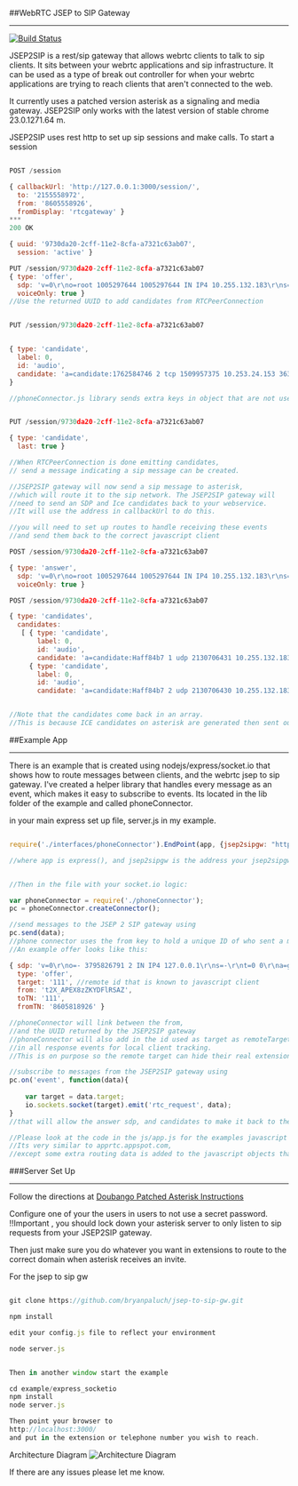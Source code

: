 ##WebRTC JSEP to SIP Gateway

***

[![Build
Status](https://travis-ci.org/bryanpaluch/jsep-to-sip-gw.png?branch=master)](https://travis-ci.org/bryanpaluch/jsep-to-sip-gw)

JSEP2SIP is a rest/sip gateway that allows webrtc clients to talk to sip clients. It sits between your webrtc applications and sip infrastructure. It can be used as a type of break out controller for when your webrtc applications are trying to reach clients that aren't connected to the web. 



It currently uses a patched version asterisk as a signaling and media gateway. JSEP2SIP only works with the latest version of stable chrome 23.0.1271.64 m. 

JSEP2SIP uses rest http to set up sip sessions and make calls. To start a session 

```javascript

POST /session

{ callbackUrl: 'http://127.0.0.1:3000/session/',
  to: '2155558972',
  from: '8605558926',
  fromDisplay: 'rtcgateway' }
***
200 OK

{ uuid: '9730da20-2cff-11e2-8cfa-a7321c63ab07',
  session: 'active' }

PUT /session/9730da20-2cff-11e2-8cfa-a7321c63ab07
{ type: 'offer',
  sdp: 'v=0\r\no=root 1005297644 1005297644 IN IP4 10.255.132.183\r\ns=Asterisk PBX SVN-trunk-r376131M\r\nt=0 0\r\nm=audio 16924 RTP/SAVPF 8 101\r\nc=IN IP4 10.255.132.183\r\na=rtpmap:8 PCMA/8000\r\na=rtpmap:101 telephone-event/8000\r\na=fmtp:101 0-16\r\na=silenceSupp:off - - - -\r\na=ptime:20\r\na=ice-ufrag:3eea3ace428731065a2db4090130aa20\r\na=ice-pwd:7191a5b40f559763760ff02479b5df84\r\na=sendrecv\r\na=crypto:1 AES_CM_128_HMAC_SHA1_80 inline:KpfdzAsRKVMkhgG0CdTNSBy19z6e7K0yZOHOAuZM\r\n',
  voiceOnly: true }
//Use the returned UUID to add candidates from RTCPeerConnection


PUT /session/9730da20-2cff-11e2-8cfa-a7321c63ab07


{ type: 'candidate',
  label: 0,
  id: 'audio',
  candidate: 'a=candidate:1762584746 2 tcp 1509957375 10.253.24.153 3631 typ host generation 0\r\n',
}

//phoneConnector.js library sends extra keys in object that are not used.


PUT /session/9730da20-2cff-11e2-8cfa-a7321c63ab07

{ type: 'candidate',
  last: true }

//When RTCPeerConnection is done emitting candidates, 
// send a message indicating a sip message can be created.

//JSEP2SIP gateway will now send a sip message to asterisk, 
//which will route it to the sip network. The JSEP2SIP gateway will 
//need to send an SDP and Ice candidates back to your webservice. 
//It will use the address in callbackUrl to do this.

//you will need to set up routes to handle receiving these events 
//and send them back to the correct javascript client

POST /session/9730da20-2cff-11e2-8cfa-a7321c63ab07

{ type: 'answer',
  sdp: 'v=0\r\no=root 1005297644 1005297644 IN IP4 10.255.132.183\r\ns=Asterisk PBX SVN-trunk-r376131M\r\nt=0 0\r\nm=audio 16924 RTP/SAVPF 8 101\r\nc=IN IP4 10.255.132.183\r\na=rtpmap:8 PCMA/8000\r\na=rtpmap:101 telephone-event/8000\r\na=fmtp:101 0-16\r\na=silenceSupp:off - - - -\r\na=ptime:20\r\na=ice-ufrag:3eea3ace428731065a2db4090130aa20\r\na=ice-pwd:7191a5b40f559763760ff02479b5df84\r\na=sendrecv\r\na=crypto:1 AES_CM_128_HMAC_SHA1_80 inline:KpfdzAsRKVMkhgG0CdTNSBy19z6e7K0yZOHOAuZM\r\n',
  voiceOnly: true }

POST /session/9730da20-2cff-11e2-8cfa-a7321c63ab07

{ type: 'candidates',
  candidates: 
   [ { type: 'candidate',
       label: 0,
       id: 'audio',
       candidate: 'a=candidate:Haff84b7 1 udp 2130706431 10.255.132.183 16924 typ host generation 0 svn 20\r\n' },
     { type: 'candidate',
       label: 0,
       id: 'audio',
       candidate: 'a=candidate:Haff84b7 2 udp 2130706430 10.255.132.183 16925 typ host generation 0 svn 20\r\n' } ] }


//Note that the candidates come back in an array. 
//This is because ICE candidates on asterisk are generated then sent out all at once.

```

##Example App
***
There is an example that is created using nodejs/express/socket.io that shows how to route messages between clients, and the webrtc jsep to sip gateway. I've created a helper library that handles every message as an event, which makes it easy to subscribe to events. Its located in the lib folder of the example and called phoneConnector.

in your main express set up file, server.js in my example.

```javascript

require('./interfaces/phoneConnector').EndPoint(app, {jsep2sipgw: "http://127.0.0.1:8080"});

//where app is express(), and jsep2sipgw is the address your jsep2sipgw is running on


//Then in the file with your socket.io logic:

var phoneConnector = require('./phoneConnector');
pc = phoneConnector.createConnector();

//send messages to the JSEP 2 SIP gateway using
pc.send(data);
//phone connector uses the from key to hold a unique ID of who sent a message to it. 
//An example offer looks like this:

{ sdp: 'v=0\r\no=- 3795826791 2 IN IP4 127.0.0.1\r\ns=-\r\nt=0 0\r\na=group:BUNDLE audio video\r\nm=audio 1 RTP/SAVPF 103 104 0 8 106 105 13 126\r\nc=IN IP4 0.0.0.0\r\na=rtcp:1 IN IP4 0.0.0.0\r\na=ice-ufrag:BRDGEJ4nn1xCXWvh\r\na=ice-pwd:BtBdLnY5bCj4NH8cvAt/uPFe\r\na=ice-options:google-ice\r\na=sendrecv\r\na=mid:audio\r\na=rtcp-mux\r\na=crypto:1 AES_CM_128_HMAC_SHA1_80 inline:lW21AIhh2FL66iaRLfYZrSj1lL+6QdvyghxBg5Gc\r\na=rtpmap:103 ISAC/16000\r\na=rtpmap:104 ISAC/32000\r\na=rtpmap:0 PCMU/8000\r\na=rtpmap:8 PCMA/8000\r\na=rtpmap:106 CN/32000\r\na=rtpmap:105 CN/16000\r\na=rtpmap:13 CN/8000\r\na=rtpmap:126 telephone-event/8000\r\na=ssrc:2101772672 cname:8LdG34qnbxR5y/qm\r\na=ssrc:2101772672 mslabel:D99liTyAlwAk4PfFubMBJR04xXURdl5BSKfu\r\na=ssrc:2101772672 label:D99liTyAlwAk4PfFubMBJR04xXURdl5BSKfu00\r\n',
  type: 'offer',
  target: '111', //remote id that is known to javascript client
  from: 't2X_APEX8zZKYDFlRSAZ',
  toTN: '111',
  fromTN: '8605818926' }

//phoneConnector will link between the from, 
//and the UUID returned by the JSEP2SIP gateway
//phoneConnector will also add in the id used as target as remoteTarget 
//in all response events for local client tracking.
//This is on purpose so the remote target can hide their real extension.

//subscribe to messages from the JSEP2SIP gateway using
pc.on('event', function(data){
	
	var target = data.target;
	io.sockets.socket(target).emit('rtc_request', data);
}
//that will allow the answer sdp, and candidates to make it back to the javascript client.

//Please look at the code in the js/app.js for the examples javascript client. 
//Its very similar to apprtc.appspot.com, 
//except some extra routing data is added to the javascript objects that RTCPeerConnection creates.

```

###Server Set Up
****

Follow the directions at [Doubango Patched Asterisk Instructions](http://code.google.com/p/sipml5/wiki/Asterisk)


Configure one of your the users in users to not use a secret password. !!Important , you should lock down your asterisk server to only listen to sip requests from your JSEP2SIP gateway.

Then just make sure you do whatever you want in extensions to route to the correct domain when asterisk receives an invite.

For the jsep to sip gw 
```javascript

git clone https://github.com/bryanpaluch/jsep-to-sip-gw.git

npm install

edit your config.js file to reflect your environment

node server.js


Then in another window start the example

cd example/express_socketio
npm install
node server.js

Then point your browser to 
http://localhost:3000/
and put in the extension or telephone number you wish to reach.

```

Architecture Diagram
![Architecture Diagram](http://i.imgur.com/pyIAZ43.png)

If there are any issues please let me know.
	
